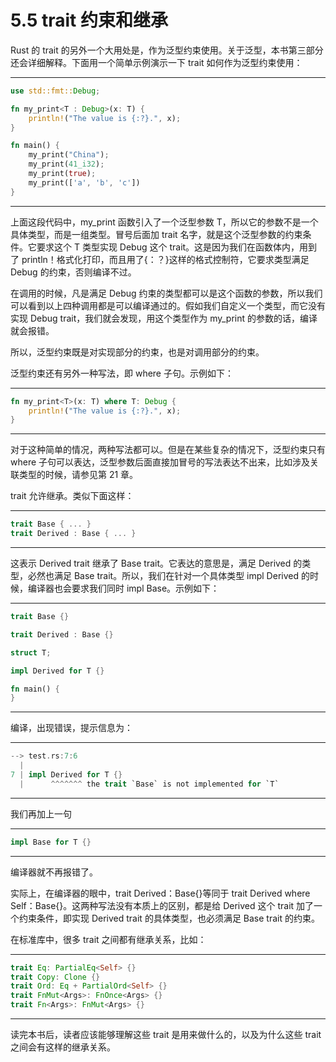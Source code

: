 # 5.5 trait 约束和继承

Rust 的 trait 的另外一个大用处是，作为泛型约束使用。关于泛型，本书第三部分还会详细解释。下面用一个简单示例演示一下 trait 如何作为泛型约束使用：

---

```rust
use std::fmt::Debug;

fn my_print<T : Debug>(x: T) {
    println!("The value is {:?}.", x);
}

fn main() {
    my_print("China");
    my_print(41_i32);
    my_print(true);
    my_print(['a', 'b', 'c'])
}
```

---

上面这段代码中，my\_print 函数引入了一个泛型参数 T，所以它的参数不是一个具体类型，而是一组类型。冒号后面加 trait 名字，就是这个泛型参数的约束条件。它要求这个 T 类型实现 Debug 这个 trait。这是因为我们在函数体内，用到了 println！格式化打印，而且用了{：？}这样的格式控制符，它要求类型满足 Debug 的约束，否则编译不过。

在调用的时候，凡是满足 Debug 约束的类型都可以是这个函数的参数，所以我们可以看到以上四种调用都是可以编译通过的。假如我们自定义一个类型，而它没有实现 Debug trait，我们就会发现，用这个类型作为 my\_print 的参数的话，编译就会报错。

所以，泛型约束既是对实现部分的约束，也是对调用部分的约束。

泛型约束还有另外一种写法，即 where 子句。示例如下：

---

```rust
fn my_print<T>(x: T) where T: Debug {
    println!("The value is {:?}.", x);
}
```

---

对于这种简单的情况，两种写法都可以。但是在某些复杂的情况下，泛型约束只有 where 子句可以表达，泛型参数后面直接加冒号的写法表达不出来，比如涉及关联类型的时候，请参见第 21 章。

trait 允许继承。类似下面这样：

---

```rust
trait Base { ... }
trait Derived : Base { ... }
```

---

这表示 Derived trait 继承了 Base trait。它表达的意思是，满足 Derived 的类型，必然也满足 Base trait。所以，我们在针对一个具体类型 impl Derived 的时候，编译器也会要求我们同时 impl Base。示例如下：

---

```rust
trait Base {}

trait Derived : Base {}

struct T;

impl Derived for T {}

fn main() {
}
```

---

编译，出现错误，提示信息为：

---

```rust
--> test.rs:7:6
  |
7 | impl Derived for T {}
  |      ^^^^^^^ the trait `Base` is not implemented for `T`
```

---

我们再加上一句

---

```rust
impl Base for T {}
```

---

编译器就不再报错了。

实际上，在编译器的眼中，trait Derived：Base{}等同于 trait Derived where Self：Base{}。这两种写法没有本质上的区别，都是给 Derived 这个 trait 加了一个约束条件，即实现 Derived trait 的具体类型，也必须满足 Base trait 的约束。

在标准库中，很多 trait 之间都有继承关系，比如：

---

```rust
trait Eq: PartialEq<Self> {}
trait Copy: Clone {}
trait Ord: Eq + PartialOrd<Self> {}
trait FnMut<Args>: FnOnce<Args> {}
trait Fn<Args>: FnMut<Args> {}
```

---

读完本书后，读者应该能够理解这些 trait 是用来做什么的，以及为什么这些 trait 之间会有这样的继承关系。
